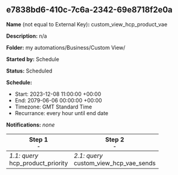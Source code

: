 ## e7838bd6-410c-7c6a-2342-69e8718f2e0a

**Name** (not equal to External Key)**:** custom_view_hcp_product_vae

**Description:** n/a

**Folder:** my automations/Business/Custom View/

**Started by:** Schedule

**Status:** Scheduled

**Schedule:**

* Start: 2023-12-08 11:00:00 +00:00
* End: 2079-06-06 00:00:00 +00:00
* Timezone: GMT Standard Time
* Recurrance: every hour until end date

**Notifications:** _none_


| Step 1<br>_<small>-</small>_ | Step 2<br>_<small>-</small>_ |
| --- | --- |
| _1.1: query_<br>hcp_product_priority | _2.1: query_<br>custom_view_hcp_vae_sends |
